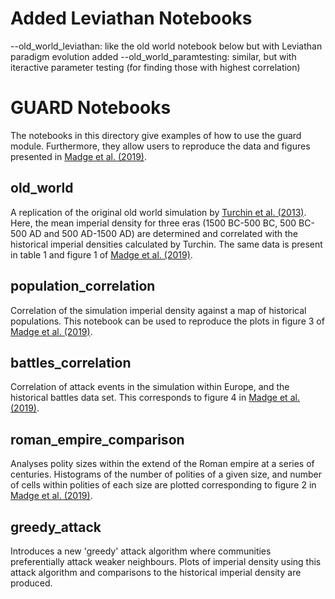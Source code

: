 # Added Leviathan Notebooks

--old_world_leviathan:
like the old world notebook below but with Leviathan paradigm evolution added
--old_world_paramtesting:
similar, but with iteractive parameter testing (for finding those with highest correlation)


# GUARD Notebooks

The notebooks in this directory give examples of how to use the guard module.
Furthermore, they allow users to reproduce the data and figures presented in
[Madge et al. (2019)](https://arxiv.org/abs/1903.11729).

## old_world

A replication of the original old world simulation by [Turchin et al.
(2013)](https://doi.org/10.1073/pnas.1308825110). Here, the mean imperial
density for three eras (1500 BC-500 BC, 500 BC-500 AD and 500 AD-1500 AD) are
determined and correlated with the historical imperial densities calculated by
Turchin. The same data is present in table 1 and figure 1 of [Madge et al.
(2019)](https://arxiv.org/abs/1903.11729).

## population_correlation

Correlation of the simulation imperial density against a map of historical
populations. This notebook can be used to reproduce the plots in figure 3 of
[Madge et al. (2019)](https://arxiv.org/abs/1903.11729).

## battles_correlation

Correlation of attack events in the simulation within Europe, and the historical
battles data set. This corresponds to figure 4 in [Madge et al.
(2019)](https://arxiv.org/abs/1903.11729).

## roman_empire_comparison

Analyses polity sizes within the extend of the Roman empire at a series of
centuries. Histograms of the number of polities of a given size, and number of
cells within polities of each size are plotted corresponding to figure 2 in
[Madge et al. (2019)](https://arxiv.org/abs/1903.11729).

## greedy_attack

Introduces a new 'greedy' attack algorithm where communities preferentially
attack weaker neighbours. Plots of imperial density using this attack algorithm
and comparisons to the historical imperial density are produced.
